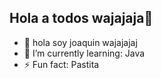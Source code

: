 ## Hola a todos wajajaja🧠
- 🔭 hola soy joaquin wajajajaj
- 🌱 I’m currently learning: Java
- ⚡ Fun fact: Pastita
